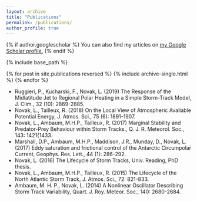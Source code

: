 ```yaml
---
layout: archive
title: "Publications"
permalink: /publications/
author_profile: true
---
```


{% if author.googlescholar %}
  You can also find my articles on <u><a href="{{author.googlescholar}}">my Google Scholar profile</a>.</u>
{% endif %}

{% include base_path %}

{% for post in site.publications reversed %}
  {% include archive-single.html %}
{% endfor %}

- Ruggieri, P., Kucharski, F., Novak, L. (2019) The Response of the Midlatitude Jet to Regional Polar
Heating in a Simple Storm-Track Model, J. Clim., 32 (10): 2869-2885.
- Novak, L., Tailleux, R. (2018) On the Local View of Atmospheric Available Potential Energy, J.
Atmos. Sci., 75 (6): 1891-1907.
- Novak, L., Ambaum, M.H.P., Tailleux, R. (2017) Marginal Stability and Predator-Prey Behaviour
within Storm Tracks., Q. J. R. Meteorol. Soc., 143: 1421{1433.
- Marshall, D.P., Ambaum, M.H.P., Maddison, J.R., Munday, D., Novak, L. (2017) Eddy saturation
and frictional control of the Antarctic Circumpolar Current, Geophys. Res. Lett., 44 (1): 286-292.
- Novak, L. (2016) The Lifecycle of Storm Tracks, Univ. Reading, PhD thesis.
- Novak, L., Ambaum, M.H.P., Tailleux, R. (2015) The Lifecycle of the North Atlantic Storm Track, J.
Atmos. Sci., 72: 821-833.
- Ambaum, M. H. P., Novak, L. (2014) A Nonlinear Oscillator Describing Storm Track Variability,
Quart. J. Roy. Meteor. Soc., 140: 2680-2684.
